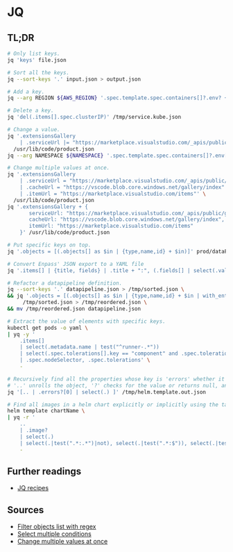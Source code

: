 # JQ

## TL;DR

```sh
# Only list keys.
jq 'keys' file.json

# Sort all the keys.
jq --sort-keys '.' input.json > output.json

# Add a key.
jq --arg REGION ${AWS_REGION} '.spec.template.spec.containers[]?.env? += [{name: "AWS_REGION", value: $REGION}]' /tmp/service.kube.json

# Delete a key.
jq 'del(.items[].spec.clusterIP)' /tmp/service.kube.json

# Change a value.
jq '.extensionsGallery
    | .serviceUrl |= "https://marketplace.visualstudio.com/_apis/public/gallery"' \
  /usr/lib/code/product.json
jq --arg NAMESPACE ${NAMESPACE} '.spec.template.spec.containers[]?.env[]? |= {name: .name, value: (if .name == "KUBERNETES_NAMESPACE" then $NAMESPACE else .value end)}' /tmp/service.kube.json

# Change multiple values at once.
jq '.extensionsGallery
    | .serviceUrl = "https://marketplace.visualstudio.com/_apis/public/gallery"
    | .cacheUrl = "https://vscode.blob.core.windows.net/gallery/index"
    | .itemUrl = "https://marketplace.visualstudio.com/items"' \
  /usr/lib/code/product.json
jq '.extensionsGallery + {
       serviceUrl: "https://marketplace.visualstudio.com/_apis/public/gallery",
       cacheUrl: "https://vscode.blob.core.windows.net/gallery/index",
       itemUrl: "https://marketplace.visualstudio.com/items"
    }' /usr/lib/code/product.json

# Put specific keys on top.
jq '.objects = [(.objects[] as $in | {type,name,id} + $in)]' prod/dataPipeline_deviceLocationConversion_prod.json

# Convert Enpass' JSON export to a YAML file
jq '.items[] | {title, fields} | .title + ":", (.fields[] | select(.value != "") | "  " + .label + ": " + .value)' test.json -cr

# Refactor a datapipeline definition.
jq --sort-keys '.' datapipeline.json > /tmp/sorted.json \
&& jq '.objects = [(.objects[] as $in | {type,name,id} + $in | with_entries(select(.value != null)))]' \
     /tmp/sorted.json > /tmp/reordered.json \
&& mv /tmp/reordered.json datapipeline.json

# Extract the value of elements with specific keys.
kubectl get pods -o yaml \
| yq -y '
    .items[]
    | select(.metadata.name | test("^runner-.*"))
    | select(.spec.tolerations[].key == "component" and .spec.tolerations[].value == "big-runner")
    | .spec.nodeSelector, .spec.tolerations' \
    -

# Recursively find all the properties whose key is 'errors' whether it exists or not.
# '..' unrolls the object, '?' checks for the value or returns null, and 'select(.)' is like a filter on truthy values.
jq '[.. | .errors?[0] | select(.) ]' /tmp/helm.template.out.json

# Find all images in a helm chart explicitly or implicitly using the tag 'latest'.
helm template chartName \
| yq -r '
    ..
    | .image?
    | select(.)
    | select(.|test(".*:.*")|not), select(.|test(".*:$")), select(.|test(".*:latest"))' \
    -
```

## Further readings

- [JQ recipes]

[jq recipes]: https://remysharp.com/drafts/jq-recipes

## Sources

- [Filter objects list with regex]
- [Select multiple conditions]
- [Change multiple values at once]

[change multiple values at once]: https://stackoverflow.com/questions/47355901/jq-change-multiple-values#47357956
[filter objects list with regex]: https://til.hashrocket.com/posts/uv0bjiokwk-use-jq-to-filter-objects-list-with-regex
[select multiple conditions]: https://stackoverflow.com/questions/33057420/jq-select-multiple-conditions#33059058
